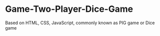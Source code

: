 # Game-Two-Player-Dice-Game
Based on HTML, CSS, JavaScript, commonly known as PIG game or Dice game
